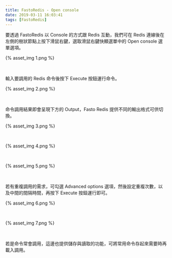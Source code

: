```yaml
---
title: FastoRedis - Open console
date: 2019-03-11 16:03:41
tags: [FastoRedis]
---
```


要透過 FastoRedis 以 Console 的方式跟 Redis 互動，我們可在 Redis 連線後在左側的樹狀節點上按下滑鼠右鍵，選取滑鼠右鍵快顯選單中的 Open console 選單選項。  

<!-- More -->

{% asset_img 1.png %}

<br/>


輸入要調用的 Redis 命令後按下 Execute 按鈕運行命令。  

{% asset_img 2.png %}

<br/>


命令調用結果即會呈現下方的 Output，Fasto Redis 提供不同的輸出格式可供切換。  

{% asset_img 3.png %}

<br/>


{% asset_img 4.png %}

<br/>


{% asset_img 5.png %}

<br/>


若有重複調用的需求，可勾選 Advanced options 選項，然後設定重複次數，以及中間的間隔時間，再按下 Execute 按鈕運行即可。  

{% asset_img 6.png %}

<br/>


{% asset_img 7.png %}

<br/>


若是命令常會調用，這邊也提供儲存與讀取的功能，可將常用命令存起來需要時再載入調用。  
